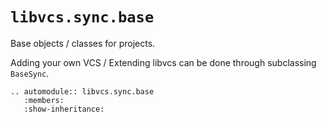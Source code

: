 # `libvcs.sync.base`

Base objects / classes for projects.

Adding your own VCS / Extending libvcs can be done through subclassing `BaseSync`.

```{eval-rst}
.. automodule:: libvcs.sync.base
   :members:
   :show-inheritance:
```
